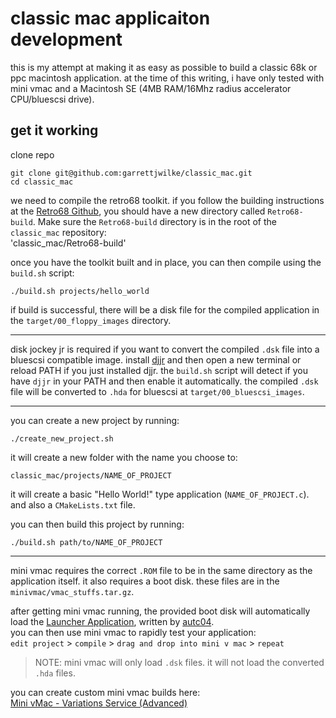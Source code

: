 # classic mac applicaiton development
this is my attempt at making it as easy as possible to build a classic 68k or ppc macintosh application. at the time of this writing, i have only tested with mini vmac and a Macintosh SE (4MB RAM/16Mhz radius accelerator CPU/bluescsi drive).

## get it working

clone repo

```
git clone git@github.com:garrettjwilke/classic_mac.git
cd classic_mac
```

we need to compile the retro68 toolkit. if you follow the building instructions at the [Retro68 Github](https://github.com/autc04/Retro68), you should have a new directory called `Retro68-build`. Make sure the `Retro68-build` directory is in the root of the `classic_mac` repository:<br>
'classic_mac/Retro68-build'

once you have the toolkit built and in place, you can then compile using the `build.sh` script:
```
./build.sh projects/hello_world
```

if build is successful, there will be a disk file for the compiled application in the `target/00_floppy_images` directory.

---

disk jockey jr is required if you want to convert the compiled `.dsk` file into a bluescsi compatible image. install [djjr](https://diskjockey.onegeekarmy.eu/djjr/) and then open a new terminal or reload PATH if you just installed djjr.
the `build.sh` script will detect if you have `djjr` in your PATH and then enable it automatically. the compiled `.dsk` file will be converted to `.hda` for bluescsi at `target/00_bluescsi_images`.

---

you can create a new project by running:
```
./create_new_project.sh
```
it will create a new folder with the name you choose to:
```
classic_mac/projects/NAME_OF_PROJECT
```
it will create a basic "Hello World!" type application (`NAME_OF_PROJECT.c`).<br>
and also a `CMakeLists.txt` file.

you can then build this project by running:
```
./build.sh path/to/NAME_OF_PROJECT
```

---

mini vmac requires the correct `.ROM` file to be in the same directory as the application itself. it also requires a boot disk. these files are in the `minivmac/vmac_stuffs.tar.gz`.

after getting mini vmac running, the provided boot disk will automatically load the [Launcher Application](https://github.com/autc04/Retro68/tree/master/Samples/Launcher), written by [autc04](https://github.com/autc04/Retro68).<br>
you can then use mini vmac to rapidly test your application:<br>
`edit project` > `compile` > `drag and drop into mini v mac` > `repeat`

>NOTE: mini vmac will only load `.dsk` files. it will not load the converted `.hda` files.

you can create custom mini vmac builds here:<br>
[Mini vMac - Variations Service (Advanced)](https://www.gryphel.com/c/minivmac/vara_srv.html)

